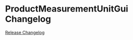 # ProductMeasurementUnitGui Changelog

[Release Changelog](https://github.com/spryker/product-measurement-unit-gui/releases)
